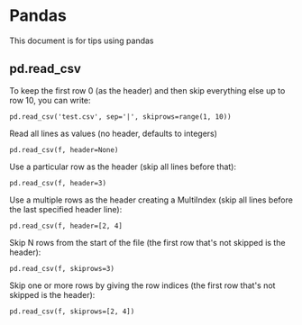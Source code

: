 Pandas
=============
This document is for tips using pandas


pd.read_csv
----------------

To keep the first row 0 (as the header) and then skip everything else up to row 10, you can write:
```
pd.read_csv('test.csv', sep='|', skiprows=range(1, 10))
```

Read all lines as values (no header, defaults to integers)
```
pd.read_csv(f, header=None)
```


Use a particular row as the header (skip all lines before that):
```
pd.read_csv(f, header=3)
```

Use a multiple rows as the header creating a MultiIndex (skip all lines before the last specified header line):
```
pd.read_csv(f, header=[2, 4]
```

Skip N rows from the start of the file (the first row that's not skipped is the header):
```
pd.read_csv(f, skiprows=3)   
```

Skip one or more rows by giving the row indices (the first row that's not skipped is the header):
```
pd.read_csv(f, skiprows=[2, 4])  
```

